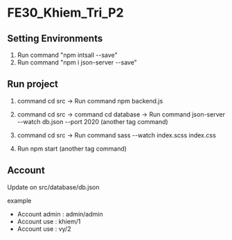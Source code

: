 # FE30_Khiem_Tri_P2

## Setting Environments
1. Run command "npm intsall --save"
2. Run command "npm i json-server --save"

## Run project

1. command cd src -> Run command npm backend.js
2. command cd src -> command cd database -> Run command json-server --watch db.json --port 2020 (another tag command)
2. command cd src -> Run command sass --watch index.scss index.css

4. Run npm start (another tag command)

## Account
Update on src/database/db.json

example 
 - Account admin : admin/admin
 - Account use : khiem/1
 - Account use : vy/2